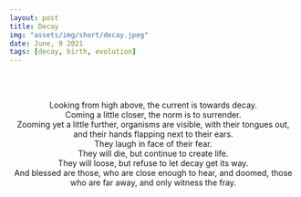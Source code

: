 ```yaml
---
layout: post
title: Decay
img: "assets/img/short/decay.jpeg"
date: June, 9 2021
tags: [decay, birth, evolution]
---
```


<br><br>
<div align="center">
Looking from high above, the current is towards decay.<br>
Coming a little closer, the norm is to surrender. <br>
Zooming yet a little further, organisms are visible, with their tongues out, and their hands flapping next to their ears.<br>
They laugh in face of their fear. <br>
They will die, but continue to create life. <br>  
They will loose, but refuse to let decay get its way.<br>
And blessed are those, who are close enough to hear, and doomed, those who are far away, and only witness the fray.<br>
  
</div>
<br><br>
<br><br>
<br><br>
<br><br>
<br><br>
<br><br>
